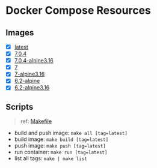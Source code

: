 # Docker Compose Resources

## Images

- [x] [latest](./latest/Dockerfile)
- [x] [7.0.4](./7.0.4/Dockerfile)
- [x] [7.0.4-alpine3.16](./7.0.4-alpine3.16/Dockerfile)
- [x] [7](./7/Dockerfile)
- [x] [7-alpine3.16](./7-alpine3.16/Dockerfile)
- [x] [6.2-alpine](./6.2/Dockerfile)
- [x] [6.2-alpine3.16](./6.2-alpine3.16/Dockerfile)

## Scripts

>ref: [Makefile](./Makefile)

- build and push image: `make all [tag=latest]`
- build image: `make build [tag=latest]`
- push image: `make push [tag=latest]`
- run container: `make run [tag=latest]`
- list all tags: `make | make list`

